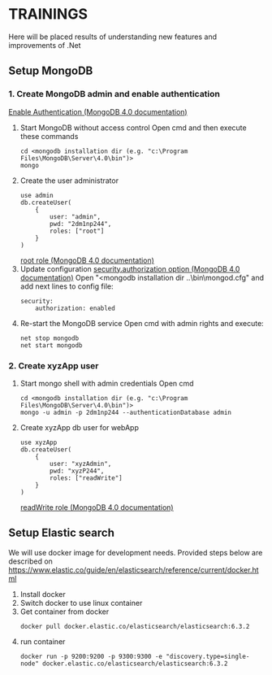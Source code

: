 # TRAININGS
Here will be placed results of understanding new features and improvements of .Net

## Setup MongoDB

### 1. Create MongoDB admin and enable authentication
[Enable Authentication (MongoDB 4.0 documentation)](https://docs.mongodb.com/manual/tutorial/enable-authentication/)
1. Start MongoDB without access control
    Open cmd and then execute these commands
    ```
    cd <mongodb installation dir (e.g. "c:\Program Files\MongoDB\Server\4.0\bin")>
    mongo
    ```
2. Create the user administrator
    ```
    use admin
    db.createUser(
        {
            user: "admin",
            pwd: "2dm1np244",
            roles: ["root"]
        }
    )
    ```
    [root role (MongoDB 4.0 documentation)](https://docs.mongodb.com/manual/reference/built-in-roles/#root)
3. Update configuration
[security.authorization option (MongoDB 4.0 documentation)](https://docs.mongodb.com/manual/reference/configuration-options/#security.authorization)
    Open "<mongodb installation dir ..\bin\mongod.cfg" and add next lines to config file:
    ```
    security:
        authorization: enabled
    ```
4. Re-start the MongoDB service
    Open cmd with admin rights and execute:
    ```
    net stop mongodb
    net start mongodb
    ```
### 2. Create xyzApp user
1. Start mongo shell with admin credentials
    Open cmd
    ```
    cd <mongodb installation dir (e.g. "c:\Program Files\MongoDB\Server\4.0\bin")>
    mongo -u admin -p 2dm1np244 --authenticationDatabase admin
    ```
2. Create xyzApp db user for webApp
    ```
    use xyzApp
    db.createUser(
        {
            user: "xyzAdmin",
            pwd: "xyzP244",
            roles: ["readWrite"]
        }
    )
    ```
    [readWrite role (MongoDB 4.0 documentation)](https://docs.mongodb.com/manual/reference/built-in-roles/#readWrite)


## Setup Elastic search

We will use docker image for development needs.
Provided steps below are described on https://www.elastic.co/guide/en/elasticsearch/reference/current/docker.html
1. Install docker
2. Switch docker to use linux container
3. Get container from docker
    ```
    docker pull docker.elastic.co/elasticsearch/elasticsearch:6.3.2
    ```
4. run container
    ```
    docker run -p 9200:9200 -p 9300:9300 -e "discovery.type=single-node" docker.elastic.co/elasticsearch/elasticsearch:6.3.2
    ```
